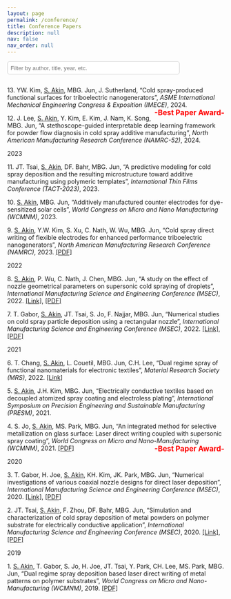 ```yaml
---
layout: page
permalink: /conference/
title: Conference Papers
description: null
nav: false
nav_order: null
---
```


<!-- Filter bar -->
<input type="text" id="confFilter" placeholder="Filter by author, title, year, etc." style="margin-bottom: 1em; padding: 0.5em; width: 100%; max-width: 400px; border-radius: 5px; border: 1px solid #ccc;">

<p class="paper-entry">13. YW. Kim, <u>S. Akin</u>, MBG. Jun, J. Sutherland, “Cold spray-produced functional surfaces for triboelectric nanogenerators”, 
  <i>ASME International Mechanical Engineering Congress & Exposition (IMECE)</i>, 2024. 
  <span style="float: right; font-size: 17px; color: red; font-weight: bold;">-Best Paper Award-</span>
</p>

<p class="paper-entry">12. J. Lee, <u>S. Akin</u>, Y. Kim, E. Kim, J. Nam, K. Song, MBG. Jun, “A stethoscope-guided interpretable deep learning framework for powder flow diagnosis in cold spray additive manufacturing”, 
  <i>North American Manufacturing Research Conference (NAMRC-52)</i>, 2024.</p>

<div class="year">2023</div>

<p class="paper-entry">11. JT. Tsai, <u>S. Akin</u>, DF. Bahr, MBG. Jun, “A predictive modeling for cold spray deposition and the resulting microstructure toward additive manufacturing using polymeric templates”, 
  <i>International Thin Films Conference (TACT-2023)</i>, 2023.</p>

<p class="paper-entry">10. <u>S. Akin</u>, MBG. Jun, “Additively manufactured counter electrodes for dye-sensitized solar cells”, 
  <i>World Congress on Micro and Nano Manufacturing (WCMNM)</i>, 2023.</p>

<p class="paper-entry">9. <u>S. Akin</u>, Y.W. Kim, S. Xu, C. Nath, W. Wu, MBG. Jun, “Cold spray direct writing of flexible electrodes for enhanced performance triboelectric nanogenerators”, 
  <i>North American Manufacturing Research Conference (NAMRC)</i>, 2023. 
  <span style="font-size: 14px;"> <a href="https://semi-lab.github.io/assets/pdf/JMP_1.pdf">[PDF]</a></span></p>

<div class="year">2022</div>

<p class="paper-entry">8. <u>S. Akin</u>, P. Wu, C. Nath, J. Chen, MBG. Jun, “A study on the effect of nozzle geometrical parameters on supersonic cold spraying of droplets”, 
  <i>International Manufacturing Science and Engineering Conference (MSEC)</i>, 2022. 
  <a href="https://asmedigitalcollection.asme.org/MSEC/proceedings-abstract/MSEC2022/85802/V001T07A019/1146883">[Link]</a>, 
  <a href="https://semi-lab.github.io/assets/pdf/MSEC1.pdf">[PDF]</a></p>

<p class="paper-entry">7. T. Gabor, <u>S. Akin</u>, JT. Tsai, S. Jo, F. Najjar, MBG. Jun, “Numerical studies on cold spray particle deposition using a rectangular nozzle”, 
  <i>International Manufacturing Science and Engineering Conference (MSEC)</i>, 2022. 
  <a href="https://asmedigitalcollection.asme.org/MSEC/proceedings/MSEC2022/85802/V001T01A029/1146942">[Link]</a>, 
  <a href="https://semi-lab.github.io/assets/pdf/MSEC_2.pdf">[PDF]</a></p>

<div class="year">2021</div>

<p class="paper-entry">6. T. Chang, <u>S. Akin</u>, L. Couetil, MBG. Jun, C.H. Lee, “Dual regime spray of functional nanomaterials for electronic textiles”, 
  <i>Material Research Society (MRS)</i>, 2022. 
  <a href="https://www.mrs.org/meetings-events/presentation/2022_mrs_spring_meeting/2022_mrs_spring_meeting-3670815">[Link]</a></p>

<p class="paper-entry">5. <u>S. Akin</u>, J.H. Kim, MBG. Jun, “Electrically conductive textiles based on decoupled atomized spray coating and electroless plating”, 
  <i>International Symposium on Precision Engineering and Sustainable Manufacturing (PRESM)</i>, 2021.</p>

<p class="paper-entry">4. S. Jo, <u>S. Akin</u>, MS. Park, MBG. Jun, “An integrated method for selective metallization on glass surface: Laser direct writing coupled with supersonic spray coating”, 
  <i>World Congress on Micro and Nano-Manufacturing (WCMNM)</i>, 2021. 
  <a href="https://semi-lab.github.io/assets/pdf/WCMNM_2021.pdf">[PDF]</a> 
  <span style="float: right; font-size: 17px; color: red; font-weight: bold;">-Best Paper Award-</span></p>

<div class="year">2020</div>

<p class="paper-entry">3. T. Gabor, H. Joe, <u>S. Akin</u>, KH. Kim, JK. Park, MBG. Jun, “Numerical investigations of various coaxial nozzle designs for direct laser deposition”, 
  <i>International Manufacturing Science and Engineering Conference (MSEC)</i>, 2020. 
  <a href="https://asmedigitalcollection.asme.org/MSEC/proceedings-abstract/MSEC2020/84263/V002T06A025/1095659">[Link]</a>, 
  <a href="https://semi-lab.github.io/assets/pdf/MSEC_2020.pdf">[PDF]</a></p>

<p class="paper-entry">2. JT. Tsai, <u>S. Akin</u>, F. Zhou, DF. Bahr, MBG. Jun, “Simulation and characterization of cold spray deposition of metal powders on polymer substrate for electrically conductive application”, 
  <i>International Manufacturing Science and Engineering Conference (MSEC)</i>, 2020. 
  <a href="https://asmedigitalcollection.asme.org/MSEC/proceedings-abstract/MSEC2020/84263/V002T06A026/1095668">[Link]</a>, 
  <a href="https://semi-lab.github.io/assets/pdf/MSEC_3.pdf">[PDF]</a></p>

<div class="year">2019</div>

<p class="paper-entry">1. <u>S. Akin</u>, T. Gabor, S. Jo, H. Joe, JT. Tsai, Y. Park, CH. Lee, MS. Park, MBG. Jun, “Dual regime spray deposition based laser direct writing of metal patterns on polymer substrates”, 
  <i>World Congress on Micro and Nano-Manufacturing (WCMNM)</i>, 2019. 
  <a href="https://semi-lab.github.io/assets/pdf/WCMNM_2019.pdf">[PDF]</a></p>

<!-- JavaScript filter -->
<script>
document.getElementById('confFilter').addEventListener('input', function () {
  const filter = this.value.toLowerCase();
  const paragraphs = document.querySelectorAll('.paper-entry');

  paragraphs.forEach(p => {
    const text = p.innerText.toLowerCase();
    p.style.display = text.includes(filter) ? '' : 'none';
  });

  // Adjust visibility of year divs
  document.querySelectorAll('.year').forEach(yearDiv => {
    let next = yearDiv.nextElementSibling;
    let hasVisible = false;

    while (next && !next.classList.contains('year')) {
      if (next.classList.contains('paper-entry') && next.style.display !== 'none') {
        hasVisible = true;
        break;
      }
      next = next.nextElementSibling;
    }

    yearDiv.style.display = hasVisible ? '' : 'none';
  });
});
</script>
